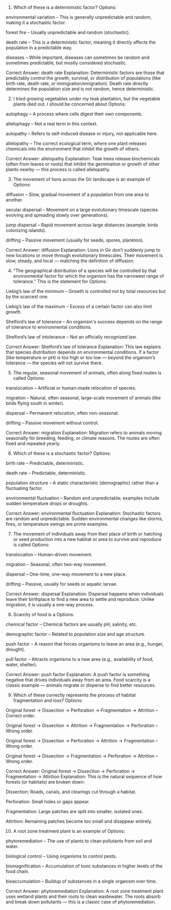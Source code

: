 
1. Which of these is a deterministic factor?
Options:

environmental variation – This is generally unpredictable and random, making it a stochastic factor.

forest fire – Usually unpredictable and random (stochastic).

death rate – This is a deterministic factor, meaning it directly affects the population in a predictable way.

diseases – While important, diseases can sometimes be random and sometimes predictable, but mostly considered stochastic.

Correct Answer: death rate
Explanation:
Deterministic factors are those that predictably control the growth, survival, or distribution of populations (like birth rate, death rate, or immigration/emigration). Death rate directly determines the population size and is not random, hence deterministic.

2. I tried growing vegetables under my teak plantation, but the vegetable plants died out. I should be concerned about
Options:

autophagy – A process where cells digest their own components.

allelophagy – Not a real term in this context.

autopathy – Refers to self-induced disease or injury, not applicable here.

allelopathy – The correct ecological term, where one plant releases chemicals into the environment that inhibit the growth of others.

Correct Answer: allelopathy
Explanation:
Teak trees release biochemicals (often from leaves or roots) that inhibit the germination or growth of other plants nearby — this process is called allelopathy.

3. The movement of lions across the Gir landscape is an example of
Options:

diffusion – Slow, gradual movement of a population from one area to another.

secular dispersal – Movement on a large evolutionary timescale (species evolving and spreading slowly over generations).

jump dispersal – Rapid movement across large distances (example: birds colonizing islands).

drifting – Passive movement (usually for seeds, spores, plankton).

Correct Answer: diffusion
Explanation:
Lions in Gir don’t suddenly jump to new locations or move through evolutionary timescales. Their movement is slow, steady, and local — matching the definition of diffusion.

4. "The geographical distribution of a species will be controlled by that environmental factor for which the organism has the narrowest range of tolerance." This is the statement for
Options:

Liebig’s law of the minimum – Growth is controlled not by total resources but by the scarcest one.

Liebig’s law of the maximum – Excess of a certain factor can also limit growth.

Shelford’s law of tolerance – An organism's success depends on the range of tolerance to environmental conditions.

Shelford’s law of intolerance – Not an officially recognized law.

Correct Answer: Shelford’s law of tolerance
Explanation:
This law explains that species distribution depends on environmental conditions. If a factor (like temperature or pH) is too high or too low — beyond the organism’s tolerance — the species will not survive there.

5. The regular, seasonal movement of animals, often along fixed routes is called
Options:

translocation – Artificial or human-made relocation of species.

migration – Natural, often seasonal, large-scale movement of animals (like birds flying south in winter).

dispersal – Permanent relocation, often non-seasonal.

drifting – Passive movement without control.

Correct Answer: migration
Explanation:
Migration refers to animals moving seasonally for breeding, feeding, or climate reasons. The routes are often fixed and repeated yearly.

6. Which of these is a stochastic factor?
Options:

birth rate – Predictable, deterministic.

death rate – Predictable, deterministic.

population structure – A static characteristic (demographic) rather than a fluctuating factor.

environmental fluctuation – Random and unpredictable; examples include sudden temperature drops or droughts.

Correct Answer: environmental fluctuation
Explanation:
Stochastic factors are random and unpredictable. Sudden environmental changes like storms, fires, or temperature swings are prime examples.

7. The movement of individuals away from their place of birth or hatching or seed production into a new habitat or area to survive and reproduce is called
Options:

translocation – Human-driven movement.

migration – Seasonal, often two-way movement.

dispersal – One-time, one-way movement to a new place.

drifting – Passive, usually for seeds or aquatic larvae.

Correct Answer: dispersal
Explanation:
Dispersal happens when individuals leave their birthplace to find a new area to settle and reproduce. Unlike migration, it is usually a one-way process.

8. Scarcity of food is a
Options:

chemical factor – Chemical factors are usually pH, salinity, etc.

demographic factor – Related to population size and age structure.

push factor – A reason that forces organisms to leave an area (e.g., hunger, drought).

pull factor – Attracts organisms to a new area (e.g., availability of food, water, shelter).

Correct Answer: push factor
Explanation:
A push factor is something negative that drives individuals away from an area. Food scarcity is a classic example — animals migrate or disperse to find better resources.

9. Which of these correctly represents the process of habitat fragmentation and loss?
Options:

Original forest → Dissection → Perforation → Fragmentation → Attrition – Correct order.

Original forest → Dissection → Attrition → Fragmentation → Perforation – Wrong order.

Original forest → Dissection → Perforation → Attrition → Fragmentation – Wrong order.

Original forest → Dissection → Fragmentation → Perforation → Attrition – Wrong order.

Correct Answer: Original forest → Dissection → Perforation → Fragmentation → Attrition
Explanation:
This is the natural sequence of how forests (or habitats) are broken down:

Dissection: Roads, canals, and clearings cut through a habitat.

Perforation: Small holes or gaps appear.

Fragmentation: Large patches are split into smaller, isolated ones.

Attrition: Remaining patches become too small and disappear entirely.

10. A root zone treatment plant is an example of
Options:

phytoremediation – The use of plants to clean pollutants from soil and water.

biological control – Using organisms to control pests.

biomagnification – Accumulation of toxic substances in higher levels of the food chain.

bioaccumulation – Buildup of substances in a single organism over time.

Correct Answer: phytoremediation
Explanation:
A root zone treatment plant uses wetland plants and their roots to clean wastewater. The roots absorb and break down pollutants — this is a classic case of phytoremediation.

